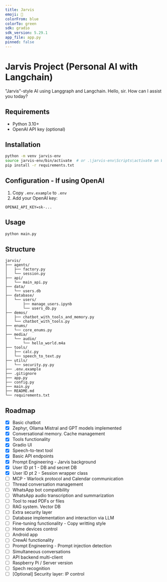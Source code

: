 ```yaml
---
title: Jarvis
emoji: 🤖
colorFrom: blue
colorTo: green
sdk: gradio
sdk_version: 5.29.1
app_file: app.py
pinned: false
---
```


# Jarvis Project (Personal AI with Langchain)

"Jarvis"-style AI using Langgraph and Langchain.
Hello, sir. How can I assist you today?

## Requirements
- Python 3.10+
- OpenAI API key (optional)

## Installation
```bash
python -m venv jarvis-env  
source jarvis-env/bin/activate  # or .\jarvis-env\Scripts\activate on Windows  
pip install -r requirements.txt
```

## Configuration - If using OpenAI
1. Copy `.env.example` to `.env`
2. Add your OpenAI key:
```
OPENAI_API_KEY=sk-...
```

## Usage
```bash
python main.py
```

## Structure
```
jarvis/
├── agents/
│   ├── factory.py
│   └── session.py
├── api/
│   └── main_api.py
├── data/
│   └── users.db
├── database/
│   └── users/
│       ├── manage_users.ipynb
│       └── users_db.py
├── demos/
│   ├── chatbot_with_tools_and_memory.py
│   └── chatbot_with_tools.py
├── enums/
│   └── core_enums.py
├── media/
│   └── audio/
│       └── hello_world.m4a
├── tools/
│   ├── calc.py
│   └── speech_to_text.py
├── utils/
│   └── security.py.py
├── .env.example
├── .gitignore
├── app.py
├── config.py
├── main.py
├── README.md
└── requirements.txt
```

## Roadmap
- [x] Basic chatbot
- [x] Zephyr, Ollama Mistral and GPT models implemented
- [x] Conversational memory. Cache management
- [x] Tools functionality
- [x] Gradio UI
- [x] Speech-to-text tool
- [x] Basic API endpoints
- [x] Prompt Engineering - Jarvis background
- [x] User ID pt 1 - DB and secret DB
- [x] User ID pt 2 - Session wrapper class
- [ ] MCP - Warlock protocol and Calendar communication
- [ ] Thread conversation management
- [ ] WhatsApp bot compatibility
- [ ] WhatsApp audio transcription and summarization
- [ ] Tool to read PDFs or files
- [ ] RAG system. Vector DB
- [ ] Extra security layer
- [ ] Database implementation and interaction via LLM
- [ ] Fine-tuning functionality - Copy writting style
- [ ] Home devices control
- [ ] Android app
- [ ] CrewAI functionality
- [ ] Prompt Engineering - Prompt injection detection
- [ ] Simultaneous conversations
- [ ] API backend multi-client
- [ ] Raspberry Pi / Server version
- [ ] Spech recognition
- [ ] [Optional] Security layer: IP control
